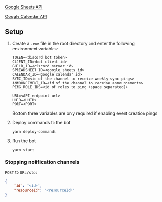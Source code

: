 <a href="https://console.cloud.google.com/apis/library/sheets.googleapis.com">Google Sheets API</a>

<a href="https://console.cloud.google.com/apis/library/calendar-json.googleapis.com">Google Calendar API</a>

## Setup

1. Create a `.env` file in the root directory and enter the following environment variables:
   ```env
   TOKEN=<discord bot token>
   CLIENT_ID=<bot client id>
   GUILD_ID=<discord server id>
   SPREADSHEET_ID=<google sheets id>
   CALENDAR_ID=<google calendar id>
   SYNC_ID=<id of the channel to receive weekly sync pings>
   ANNOUNCEMENT_ID=<id of the channel to receive announcements>
   PING_ROLE_IDS=<id of roles to ping (space separated)>

   URL=<API endpoint url>
   UUID=<UUID>
   PORT=<PORT>
   ```
   Bottom three variables are only required if enabling event creation pings

2. Deploy commands to the bot
   ```sh
   yarn deploy-commands
   ```

3. Run the bot
   ```
   yarn start
   ```

### Stopping notification channels
`POST` to `URL/stop`
```json
{
    "id": "<id>",
    "resourceId": "<resourceId>"
}
```
